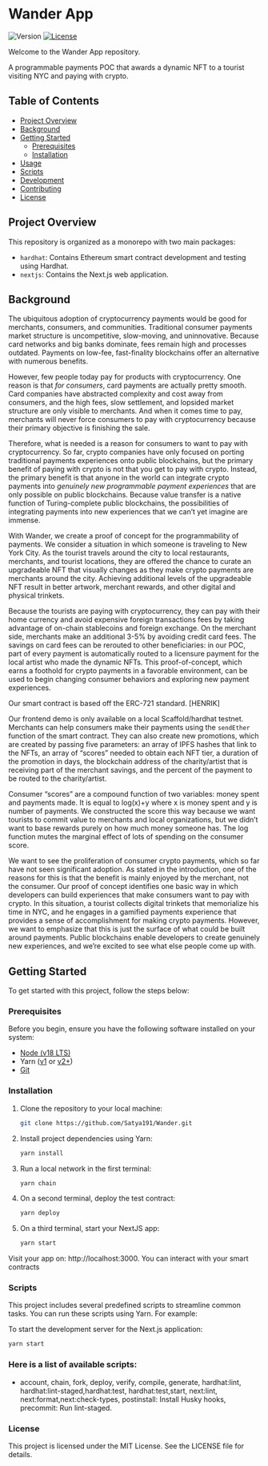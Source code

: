 # Wander App

![Version](https://img.shields.io/badge/version-0.0.1-blue.svg)
[![License](https://img.shields.io/badge/license-MIT-green.svg)](LICENSE)

Welcome to the Wander App repository. 

A programmable payments POC that awards a dynamic NFT to a tourist visiting NYC and paying with crypto.

## Table of Contents

- [Project Overview](#project-overview)
- [Background](#background) 
- [Getting Started](#getting-started)
  - [Prerequisites](#prerequisites)
  - [Installation](#installation)
- [Usage](#usage)
- [Scripts](#scripts)
- [Development](#development)
- [Contributing](#contributing)
- [License](#license)

## Project Overview

This repository is organized as a monorepo with two main packages:

- `hardhat`: Contains Ethereum smart contract development and testing using Hardhat.
- `nextjs`: Contains the Next.js web application.

## Background 

The ubiquitous adoption of cryptocurrency payments would be good for merchants, consumers, and communities. Traditional consumer payments market structure is uncompetitive, slow-moving, and uninnovative. Because card networks and big banks dominate, fees remain high and processes outdated. Payments on low-fee, fast-finality blockchains offer an alternative with numerous benefits.

However, few people today pay for products with cryptocurrency. One reason is that *for consumers*, card payments are actually pretty smooth. Card companies have abstracted complexity and cost away from consumers, and the high fees, slow settlement, and lopsided market structure are only visible to merchants. And when it comes time to pay, merchants will never force consumers to pay with cryptocurrency because their primary objective is finishing the sale. 

Therefore, what is needed is a reason for consumers to want to pay with cryptocurrency. So far, crypto companies have only focused on porting traditional payments experiences onto public blockchains, but the primary benefit of paying with crypto is not that you get to pay with crypto. Instead, the primary benefit is that anyone in the world can integrate crypto payments into *genuinely new programmable payment experiences* that are only possible on public blockchains. Because value transfer is a native function of Turing-complete public blockchains, the possibilities of integrating payments into new experiences that we can’t yet imagine are immense.

With Wander, we create a proof of concept for the programmability of payments. We consider a situation in which someone is traveling to New York City. As the tourist travels around the city to local restaurants, merchants, and tourist locations, they are offered the chance to curate an upgradeable NFT that visually changes as they make crypto payments are merchants around the city. Achieving additional levels of the upgradeable NFT result in better artwork, merchant rewards, and other digital and physical trinkets.

Because the tourists are paying with cryptocurrency, they can pay with their home currency and avoid expensive foreign transactions fees by taking advantage of on-chain stablecoins and foreign exchange. On the merchant side, merchants make an additional 3-5% by avoiding credit card fees. The savings on card fees can be rerouted to other beneficiaries: in our POC, part of every payment is automatically routed to a licensure payment for the local artist who made the dynamic NFTs. This proof-of-concept, which earns a foothold for crypto payments in a favorable environment, can be used to begin changing consumer behaviors and exploring new payment experiences.

Our smart contract is based off the ERC-721 standard. [HENRIK]

Our frontend demo is only available on a local Scaffold/hardhat testnet. Merchants can help consumers make their payments using the `sendEther` function of the smart contract. They can also create new promotions, which are created by passing five parameters: an array of IPFS hashes that link to the NFTs, an array of “scores” needed to obtain each NFT tier, a duration of the promotion in days, the blockchain address of the charity/artist that is receiving part of the merchant savings, and the percent of the payment to be routed to the charity/artist.

Consumer “scores” are a compound function of two variables: money spent and payments made. It is equal to log(x)+y where x is money spent and y is number of payments. We constructed the score this way because we want tourists to commit value to merchants and local organizations, but we didn’t want to base rewards purely on how much money someone has. The log function mutes the marginal effect of lots of spending on the consumer score.

We want to see the proliferation of consumer crypto payments, which so far have not seen significant adoption. As stated in the introduction, one of the reasons for this is that the benefit is mainly enjoyed by the merchant, not the consumer. Our proof of concept identifies one basic way in which developers can build experiences that make consumers want to pay with crypto. In this situation, a tourist collects digital trinkets that memorialize his time in NYC, and he engages in a gamified payments experience that provides a sense of accomplishment for making crypto payments. However, we want to emphasize that this is just the surface of what could be built around payments. Public blockchains enable developers to create genuinely new experiences, and we’re excited to see what else people come up with.

## Getting Started

To get started with this project, follow the steps below:

### Prerequisites

Before you begin, ensure you have the following software installed on your system:

- [Node (v18 LTS)](https://nodejs.org/en/download/)
- Yarn ([v1](https://classic.yarnpkg.com/en/docs/install/) or [v2+](https://yarnpkg.com/getting-started/install))
- [Git](https://git-scm.com/downloads)
### Installation

1. Clone the repository to your local machine:

   ```bash
   git clone https://github.com/Satya191/Wander.git

2. Install project dependencies using Yarn:

    ```bash
    yarn install
3. Run a local network in the first terminal:
    ```bash
    yarn chain
4. On a second terminal, deploy the test contract:
    ```bash
    yarn deploy
5. On a third terminal, start your NextJS app:
    ```bash
    yarn start
Visit your app on: http://localhost:3000. You can interact with your smart contracts 

### Scripts
This project includes several predefined scripts to streamline common tasks. You can run these scripts using Yarn. For example:

To start the development server for the Next.js application:

```bash
yarn start
``````
### Here is a list of available scripts:

- account, chain, fork, deploy, verify, compile, generate, hardhat:lint, hardhat:lint-staged,hardhat:test, hardhat:test,start, next:lint, next:format,next:check-types, postinstall: Install Husky hooks, precommit: Run lint-staged.

### License
This project is licensed under the MIT License. See the LICENSE file for details.